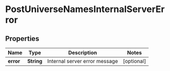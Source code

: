 
# PostUniverseNamesInternalServerError

## Properties
Name | Type | Description | Notes
------------ | ------------- | ------------- | -------------
**error** | **String** | Internal server error message |  [optional]



